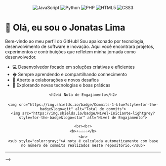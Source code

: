 


<p align="center">
	<img src="https://img.shields.io/badge/JavaScript-F7DF1E?style=for-the-badge&logo=javascript&logoColor=black" alt="JavaScript"/>
	<img src="https://img.shields.io/badge/Python-3776AB?style=for-the-badge&logo=python&logoColor=white" alt="Python"/>
	<img src="https://img.shields.io/badge/PHP-777BB4?style=for-the-badge&logo=php&logoColor=white" alt="PHP"/>
	<img src="https://img.shields.io/badge/HTML5-E34F26?style=for-the-badge&logo=html5&logoColor=white" alt="HTML5"/>
	<img src="https://img.shields.io/badge/CSS3-1572B6?style=for-the-badge&logo=css3&logoColor=white" alt="CSS3"/>
</p>

# 👋 Olá, eu sou o Jonatas Lima

Bem-vindo ao meu perfil do GitHub! Sou apaixonado por tecnologia, desenvolvimento de software e inovação. Aqui você encontrará projetos, experimentos e contribuições que refletem minha jornada como desenvolvedor.

- 💻 Desenvolvedor focado em soluções criativas e eficientes
- � Sempre aprendendo e compartilhando conhecimento
- 🤝 Aberto a colaborações e novos desafios
- 🌱 Explorando novas tecnologias e boas práticas


<div align="center">
  
	<h2>📊 Nota de Engajamento</h2>
  
	<img src="https://img.shields.io/badge/Commits-1-blue?style=for-the-badge&logo=git" alt="Total de commits">
	<img src="https://img.shields.io/badge/Nível-Iniciante-lightgrey?style=for-the-badge&logo=star" alt="Nível de Engajamento">
  
	<br><br>
	<b>⭐☆☆☆☆</b>
	<br>
	<sub style="color:gray;">A nota é calculada automaticamente com base no número de commits realizados neste repositório.</sub>
</div>

---
<!-- ...existing code... -->
-->
